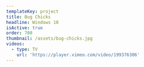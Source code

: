```yaml
---
templateKey: project
title: Bug Chicks
headline: Windows 10
isActive: true
order: 700
thumbnail: /assets/bug-chicks.jpg
videos:
  - type: TV
    url: 'https://player.vimeo.com/video/199376306'
---
```

